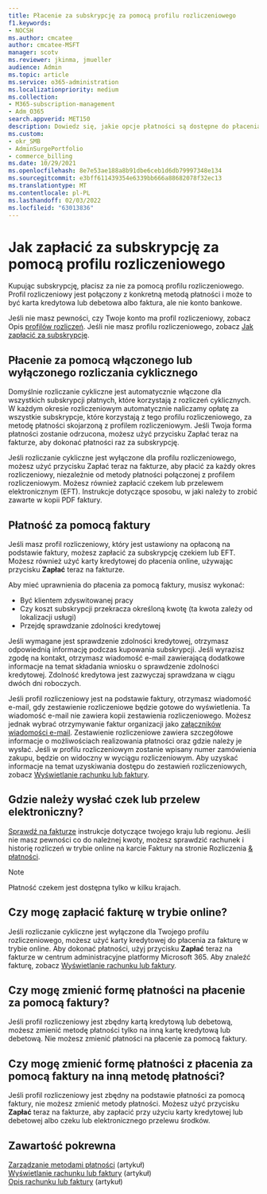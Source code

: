 ```yaml
---
title: Płacenie za subskrypcję za pomocą profilu rozliczeniowego
f1.keywords:
- NOCSH
ms.author: cmcatee
author: cmcatee-MSFT
manager: scotv
ms.reviewer: jkinma, jmueller
audience: Admin
ms.topic: article
ms.service: o365-administration
ms.localizationpriority: medium
ms.collection:
- M365-subscription-management
- Adm_O365
search.appverid: MET150
description: Dowiedz się, jakie opcje płatności są dostępne do płacenia za subskrypcję za pomocą profilu rozliczeniowego.
ms.custom:
- okr_SMB
- AdminSurgePortfolio
- commerce_billing
ms.date: 10/29/2021
ms.openlocfilehash: 8e7e53ae188a8b91dbe6ceb1d6db79997348e134
ms.sourcegitcommit: e3bff611439354e6339bb666a88682078f32ec13
ms.translationtype: MT
ms.contentlocale: pl-PL
ms.lasthandoff: 02/03/2022
ms.locfileid: "63013836"
---
```

# <a name="how-to-pay-for-your-subscription-with-a-billing-profile"></a>Jak zapłacić za subskrypcję za pomocą profilu rozliczeniowego

Kupując subskrypcję, płacisz za nie za pomocą profilu rozliczeniowego. Profil rozliczeniowy jest połączony z konkretną metodą płatności i może to być karta kredytowa lub debetowa albo faktura, ale nie konto bankowe.

Jeśli nie masz pewności, czy Twoje konto ma profil rozliczeniowy, zobacz Opis [profilów rozliczeń](manage-billing-profiles.md). Jeśli nie masz profilu rozliczeniowego, zobacz [Jak zapłacić za subskrypcję](pay-for-your-subscription.md).

## <a name="paying-with-recurring-billing-turned-on-or-off"></a>Płacenie za pomocą włączonego lub wyłączonego rozliczania cyklicznego

Domyślnie rozliczanie cykliczne jest automatycznie włączone dla wszystkich subskrypcji płatnych, które korzystają z rozliczeń cyklicznych. W każdym okresie rozliczeniowym automatycznie naliczamy opłatę za wszystkie subskrypcje, które korzystają z tego profilu rozliczeniowego, za metodę płatności skojarzoną z profilem rozliczeniowym. Jeśli Twoja forma płatności zostanie odrzucona, możesz użyć przycisku  Zapłać teraz na fakturze, aby dokonać płatności raz za subskrypcję.

Jeśli rozliczanie cykliczne jest wyłączone dla profilu rozliczeniowego, możesz  użyć przycisku Zapłać teraz na fakturze, aby płacić za każdy okres rozliczeniowy, niezależnie od metody płatności połączonej z profilem rozliczeniowym. Możesz również zapłacić czekem lub przelewem elektronicznym (EFT). Instrukcje dotyczące sposobu, w jaki należy to zrobić zawarte w kopii PDF faktury.

## <a name="paying-by-invoice"></a>Płatność za pomocą faktury

Jeśli masz profil rozliczeniowy, który jest ustawiony na opłaconą na podstawie faktury, możesz zapłacić za subskrypcję czekiem lub EFT. Możesz również użyć karty kredytowej do płacenia online, używając przycisku **Zapłać** teraz na fakturze.

Aby mieć uprawnienia do płacenia za pomocą faktury, musisz wykonać:

- Być klientem zdyswitowanej pracy
- Czy koszt subskrypcji przekracza określoną kwotę (ta kwota zależy od lokalizacji usługi)
- Przejdę sprawdzanie zdolności kredytowej

Jeśli wymagane jest sprawdzenie zdolności kredytowej, otrzymasz odpowiednią informację podczas kupowania subskrypcji. Jeśli wyrazisz zgodę na kontakt, otrzymasz wiadomość e-mail zawierającą dodatkowe informacje na temat składania wniosku o sprawdzenie zdolności kredytowej. Zdolność kredytowa jest zazwyczaj sprawdzana w ciągu dwóch dni roboczych.

Jeśli profil rozliczeniowy jest na podstawie faktury, otrzymasz wiadomość e-mail, gdy zestawienie rozliczeniowe będzie gotowe do wyświetlenia. Ta wiadomość e-mail nie zawiera kopii zestawienia rozliczeniowego. Możesz jednak wybrać otrzymywanie faktur organizacji jako [załączników wiadomości e-mail](manage-billing-notifications.md#receive-your-organizations-invoices-as-email-attachments). Zestawienie rozliczeniowe zawiera szczegółowe informacje o możliwościach realizowania płatności oraz gdzie należy je wysłać. Jeśli w profilu rozliczeniowym zostanie wpisany numer zamówienia zakupu, będzie on widoczny w wyciągu rozliczeniowym. Aby uzyskać informacje na temat uzyskiwania dostępu do zestawień rozliczeniowych, zobacz [Wyświetlanie rachunku lub faktury](view-your-bill-or-invoice.md).

## <a name="where-do-i-send-my-check-or-eft-payment"></a>Gdzie należy wysłać czek lub przelew elektroniczny?

[Sprawdź na fakturze](view-your-bill-or-invoice.md) instrukcje dotyczące twojego kraju lub regionu. Jeśli nie masz pewności co do należnej kwoty, możesz sprawdzić rachunek i historię rozliczeń w trybie online na karcie Faktury  na stronie Rozliczenia <a href="https://go.microsoft.com/fwlink/p/?linkid=2102895" target="_blank">& płatności</a>.

> [!NOTE]
> Płatność czekem jest dostępna tylko w kilku krajach.

## <a name="can-i-pay-my-invoice-online"></a>Czy mogę zapłacić fakturę w trybie online?

Jeśli rozliczanie cykliczne jest wyłączone dla Twojego profilu rozliczeniowego, możesz użyć karty kredytowej do płacenia za fakturę w trybie online. Aby dokonać płatności, użyj przycisku **Zapłać** teraz na fakturze w centrum administracyjne platformy Microsoft 365. Aby znaleźć fakturę, zobacz [Wyświetlanie rachunku lub faktury](view-your-bill-or-invoice.md).

## <a name="can-i-change-from-my-current-payment-method-to-paying-by-invoice"></a>Czy mogę zmienić formę płatności na płacenie za pomocą faktury?

Jeśli profil rozliczeniowy jest zbędny kartą kredytową lub debetową, możesz zmienić metodę płatności tylko na inną kartę kredytową lub debetową. Nie możesz zmienić płatności na płacenie za pomocą faktury.

## <a name="can-i-change-from-paying-by-invoice-to-using-a-different-payment-method"></a>Czy mogę zmienić formę płatności z płacenia za pomocą faktury na inną metodę płatności?

Jeśli profil rozliczeniowy jest zbędny na podstawie płatności za pomocą faktury, nie możesz zmienić metody płatności. Możesz użyć przycisku **Zapłać** teraz na fakturze, aby zapłacić przy użyciu karty kredytowej lub debetowej albo czeku lub elektronicznego przelewu środków.

## <a name="related-content"></a>Zawartość pokrewna

[Zarządzanie metodami płatności](manage-payment-methods.md) (artykuł)\
[Wyświetlanie rachunku lub faktury](view-your-bill-or-invoice.md) (artykuł)\
[Opis rachunku lub faktury](understand-your-invoice.md) (artykuł)
